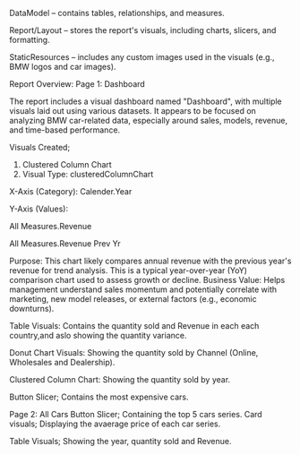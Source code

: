 DataModel – contains tables, relationships, and measures.

Report/Layout – stores the report's visuals, including charts, slicers, and formatting.

StaticResources – includes any custom images used in the visuals (e.g., BMW logos and car images).

Report Overview:
Page 1: Dashboard

The report includes a visual dashboard named "Dashboard", with multiple visuals laid out using various datasets. It appears to be focused on analyzing BMW car-related data, especially around sales, models, revenue, and time-based performance.

Visuals Created;
1. Clustered Column Chart
2. Visual Type: clusteredColumnChart

X-Axis (Category): Calender.Year

Y-Axis (Values):

All Measures.Revenue

All Measures.Revenue Prev Yr

Purpose: This chart likely compares annual revenue with the previous year's revenue for trend analysis.
This is a typical year-over-year (YoY) comparison chart used to assess growth or decline.
Business Value: Helps management understand sales momentum and potentially correlate with marketing, new model releases, or external factors (e.g., economic downturns).

Table Visuals:
Contains the quantity sold and Revenue in each each country,and aslo showing the quantity variance.

Donut Chart Visuals:
Showing the quantity sold by Channel (Online, Wholesales and Dealership).

Clustered Column Chart:
Showing the quantity sold by year.

Button Slicer;
Contains the most expensive cars.

Page 2: All Cars
Button Slicer; Containing the top 5 cars series.
Card visuals;
Displaying the avaerage price of each car series.

Table Visuals;
Showing the year, quantity sold and Revenue.
